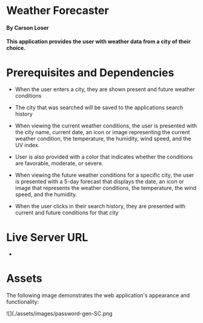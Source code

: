 # Weather Forecaster

#### By Carson Loser

#### This application provides the user with weather data from a city of their choice.

# Prerequisites and Dependencies

* When the user enters a city, they are shown present and future weather conditions

* The city that was searched will be saved to the applications search history

* When viewing the current weather conditions, the user is presented with the city name, current date, an icon or image representing the current weather condition, the temperature, the humidity, wind speed, and the UV index.

* User is also provided with a color that indicates whether the conditions are favorable, moderate, or severe.

* When viewing the future weather conditions for a specific city, the user is presented with a 5-day forecast that displays the date, an icon or image that represents the weather conditions, the temperature, the wind speed, and the humidity. 

* When the user clicks in their search history, they are presented with current and future conditions for that city


# Live Server URL

- 

# Assets

The following image demonstrates the web application's appearance and functionality:

![](./assets/images/password-gen-SC.png
